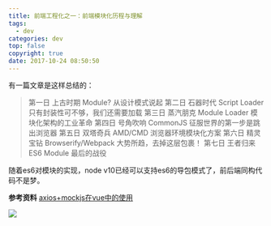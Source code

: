 ```yaml
---
title: 前端工程化之一：前端模块化历程与理解
tags:
  - dev
categories: dev
top: false
copyright: true
date: 2017-10-24 08:50:50
---
```

有一篇文章是这样总结的：
> 第一日 上古时期 Module? 从设计模式说起
第二日 石器时代 Script Loader 只有封装性可不够，我们还需要加载
第三日 蒸汽朋克 Module Loader 模块化架构的工业革命
第四日 号角吹响 CommonJS 征服世界的第一步是跳出浏览器
第五日 双塔奇兵 AMD/CMD 浏览器环境模块化方案
第六日 精灵宝钻 Browserify/Webpack 大势所趋，去掉这层包裹！
第七日 王者归来 ES6 Module 最后的战役

随着es6对模块的实现，node v10已经可以支持es6的导包模式了，前后端同构代码不是梦。
<!--more-->

**参考资料**
[axios+mockjs在vue中的使用](https://juejin.im/post/5b17ffcc51882513eb62e985)

![](http://oankigr4l.bkt.clouddn.com/wexin.png)